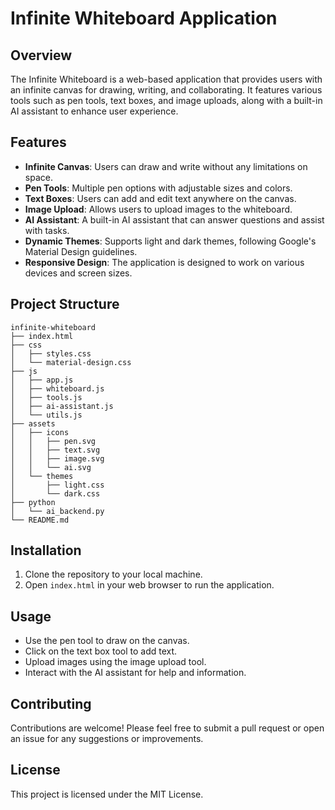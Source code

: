 # Infinite Whiteboard Application

## Overview
The Infinite Whiteboard is a web-based application that provides users with an infinite canvas for drawing, writing, and collaborating. It features various tools such as pen tools, text boxes, and image uploads, along with a built-in AI assistant to enhance user experience.

## Features
- **Infinite Canvas**: Users can draw and write without any limitations on space.
- **Pen Tools**: Multiple pen options with adjustable sizes and colors.
- **Text Boxes**: Users can add and edit text anywhere on the canvas.
- **Image Upload**: Allows users to upload images to the whiteboard.
- **AI Assistant**: A built-in AI assistant that can answer questions and assist with tasks.
- **Dynamic Themes**: Supports light and dark themes, following Google's Material Design guidelines.
- **Responsive Design**: The application is designed to work on various devices and screen sizes.

## Project Structure
```
infinite-whiteboard
├── index.html
├── css
│   ├── styles.css
│   └── material-design.css
├── js
│   ├── app.js
│   ├── whiteboard.js
│   ├── tools.js
│   ├── ai-assistant.js
│   └── utils.js
├── assets
│   ├── icons
│   │   ├── pen.svg
│   │   ├── text.svg
│   │   ├── image.svg
│   │   └── ai.svg
│   └── themes
│       ├── light.css
│       └── dark.css
├── python
│   └── ai_backend.py
└── README.md
```

## Installation
1. Clone the repository to your local machine.
2. Open `index.html` in your web browser to run the application.

## Usage
- Use the pen tool to draw on the canvas.
- Click on the text box tool to add text.
- Upload images using the image upload tool.
- Interact with the AI assistant for help and information.

## Contributing
Contributions are welcome! Please feel free to submit a pull request or open an issue for any suggestions or improvements.

## License
This project is licensed under the MIT License.